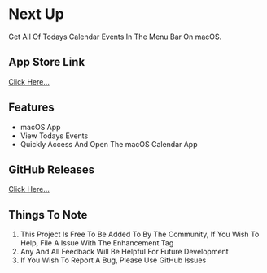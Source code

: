 # Next Up

Get All Of Todays Calendar Events In The Menu Bar On macOS. 

## App Store Link

[Click Here...]()

## Features

- macOS App
- View Todays Events
- Quickly Access And Open The macOS Calendar App

## GitHub Releases

[Click Here...](https://github.com/markydoodled/Next-Up/releases)

## Things To Note

1. This Project Is Free To Be Added To By The Community, If You Wish To Help, File A Issue With The Enhancement Tag
2. Any And All Feedback Will Be Helpful For Future Development
3. If You Wish To Report A Bug, Please Use GitHub Issues
